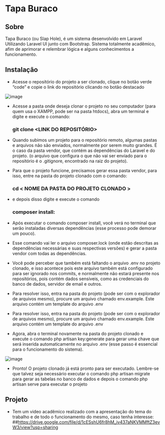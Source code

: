 # Tapa Buraco


## Sobre

Tapa Buraco (ou Slap Hole), é um sistema desenvolvido em Laravel Utilizando Laravel UI junto com Bootstrap. Sistema totalmente acadêmico, afim de aprimorar e relembrar lógica e alguns conhecimentos a funcionamento.

## Instalação

- Acesse o repositório do projeto a ser clonado, clique no botão verde “code” e
copie o link do repositório clicando no botão destacado

![image](https://user-images.githubusercontent.com/25908504/155614634-fc4c5a73-ae0f-4cfb-beac-a3baf56e95cc.png)


- Acesse a pasta onde deseja clonar o projeto no seu computador (para quem
usa o XAMPP, pode ser na pasta htdocs), abra um terminal e digite e execute o
comando:
    ### git clone <LINK DO REPOSITÓRIO> 

- Quando subimos um projeto para o repositório remoto, algumas pastas e
arquivos não são enviados, normalmente por serem muito grandes.
É o caso da pasta vendor, que contém as dependências do Laravel e do
projeto. (o arquivo que configura o que não vai ser enviado para o repositório é o
.gitignore, encontrado na raiz do projeto).
- Para que o projeto funcione, precisamos gerar essa pasta vendor, para isso,
entre na pasta do projeto clonado com o comando: 
    ### cd < NOME DA PASTA DO PROJETO CLONADO >
- e depois disso digite e execute o comando 
    ### composer install:
- Após executar o comando composer install, você verá no terminal que serão
instaladas diversas dependências (esse processo pode demorar um pouco).

- Esse comando vai ler o arquivo composer.lock (onde estão descritas as
dependências necessárias e suas respectivas versões) e gerar a pasta vendor com
todas as dependências.

- Você pode perceber que também está faltando o arquivo .env no projeto
clonado, e isso acontece pois este arquivo também está configurado para ser
ignorado nos commits, e normalmente não estará presente nos repositórios, pois
contém dados sensíveis, como as credenciais do banco de dados, servidor de email
e outros.

- Para resolver isso, entra na pasta do projeto (pode ser com o explorador de
arquivos mesmo), procure um arquivo chamado env.example. Este arquivo contém
um template do arquivo .env

- Para resolver isso, entra na pasta do projeto (pode ser com o explorador de
arquivos mesmo), procure um arquivo chamado env.example. Este arquivo contém
um template do arquivo .env

- Agora, abra o terminal novamente na pasta do projeto clonado e execute o
comando php artisan key:generate para gerar uma chave que será inserida
automaticamente no arquivo .env (esse passo é essencial para o funcionamento do
sistema).

![image](https://user-images.githubusercontent.com/25908504/155615603-f1a0205a-1ba9-4889-9153-0ac013457b6c.png)

- Pronto! O projeto clonado já está pronto para ser executado. Lembre-se que
talvez seja necessário executar o comando php artisan migrate para gerar as
tabelas no banco de dados e depois o comando php artisan serve para executar o
projeto

## Projeto
- Tem um video acadêmico realizado com a apresentação do tema do trabalho e de todo o funcionamento do mesmo, caso tenha interesse:
    ##https://drive.google.com/file/d/1cESshU6fr8hM_iv437aNKVMMftZ3evW3/view?usp=sharing
